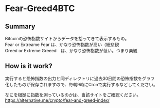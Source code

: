 # Fear-Greed4BTC
## Summary
Bitcoinの恐怖指数サイトからデータを拾ってきて表示するもの。  
Fear or Extreame Fear は、かなり恐怖指数が高い（総悲観  
Greed or Extreme Greeed　は、かなり恐怖指数が低い。つまり楽観  

## How is it work?
実行すると恐怖指数の出力と同ディレクトリに過去30日間の恐怖指数をグラフ化したものが保存されますので、毎朝9時にCronで実行するなどしてください。  


なにを根拠に指数を測っているのかは、当該サイトをご確認ください。  
https://alternative.me/crypto/fear-and-greed-index/
